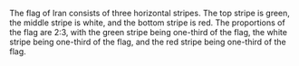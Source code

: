 The flag of Iran consists of three horizontal stripes. The top stripe is green, the middle stripe is white, and the bottom stripe is red. The proportions of the flag are 2:3, with the green stripe being one-third of the flag, the white stripe being one-third of the flag, and the red stripe being one-third of the flag.